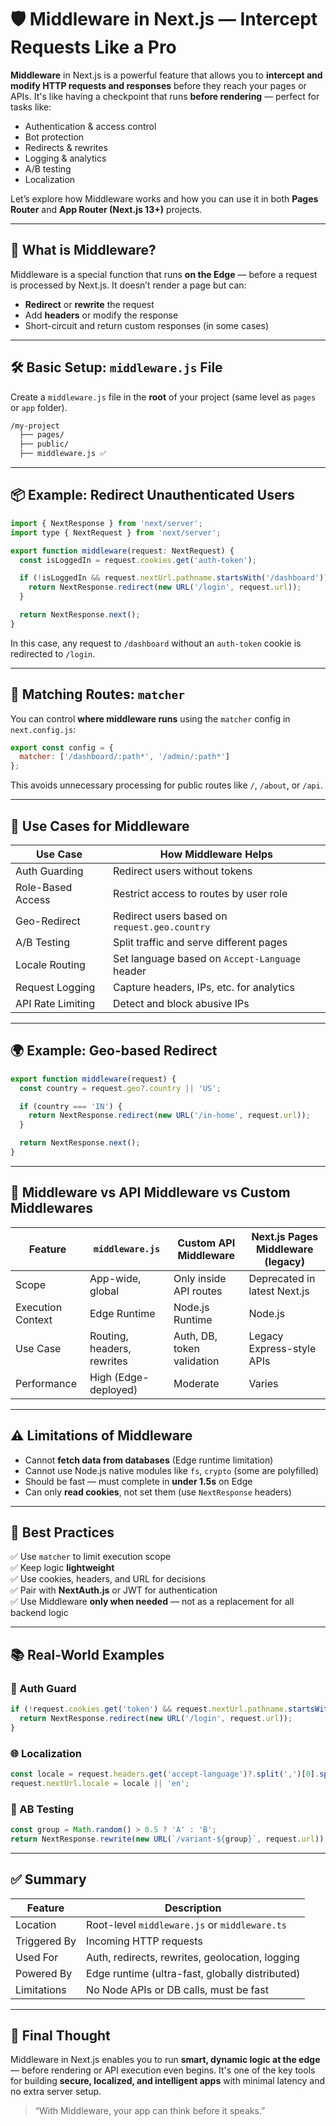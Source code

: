 
# 🛡 Middleware in Next.js — Intercept Requests Like a Pro

**Middleware** in Next.js is a powerful feature that allows you to **intercept and modify HTTP requests and responses** before they reach your pages or APIs. It's like having a checkpoint that runs **before rendering** — perfect for tasks like:

- Authentication & access control  
- Bot protection  
- Redirects & rewrites  
- Logging & analytics  
- A/B testing  
- Localization

Let’s explore how Middleware works and how you can use it in both **Pages Router** and **App Router (Next.js 13+)** projects.

---

## 🧠 What is Middleware?

Middleware is a special function that runs **on the Edge** — before a request is processed by Next.js. It doesn’t render a page but can:

- **Redirect** or **rewrite** the request
- Add **headers** or modify the response
- Short-circuit and return custom responses (in some cases)

---

## 🛠 Basic Setup: `middleware.js` File

Create a `middleware.js` file in the **root** of your project (same level as `pages` or `app` folder).

```bash
/my-project
  ├── pages/
  ├── public/
  ├── middleware.js ✅
```

---

## 📦 Example: Redirect Unauthenticated Users

```js
import { NextResponse } from 'next/server';
import type { NextRequest } from 'next/server';

export function middleware(request: NextRequest) {
  const isLoggedIn = request.cookies.get('auth-token');

  if (!isLoggedIn && request.nextUrl.pathname.startsWith('/dashboard')) {
    return NextResponse.redirect(new URL('/login', request.url));
  }

  return NextResponse.next();
}
```

In this case, any request to `/dashboard` without an `auth-token` cookie is redirected to `/login`.

---

## 🎯 Matching Routes: `matcher`

You can control **where middleware runs** using the `matcher` config in `next.config.js`:

```js
export const config = {
  matcher: ['/dashboard/:path*', '/admin/:path*']
};
```

This avoids unnecessary processing for public routes like `/`, `/about`, or `/api`.

---

## 🔗 Use Cases for Middleware

| Use Case                  | How Middleware Helps                             |
|---------------------------|--------------------------------------------------|
| Auth Guarding             | Redirect users without tokens                    |
| Role-Based Access         | Restrict access to routes by user role           |
| Geo-Redirect              | Redirect users based on `request.geo.country`    |
| A/B Testing               | Split traffic and serve different pages          |
| Locale Routing            | Set language based on `Accept-Language` header   |
| Request Logging           | Capture headers, IPs, etc. for analytics         |
| API Rate Limiting         | Detect and block abusive IPs                     |

---

## 🌍 Example: Geo-based Redirect

```js
export function middleware(request) {
  const country = request.geo?.country || 'US';

  if (country === 'IN') {
    return NextResponse.redirect(new URL('/in-home', request.url));
  }

  return NextResponse.next();
}
```

---

## 🧪 Middleware vs API Middleware vs Custom Middlewares

| Feature                   | `middleware.js`            | Custom API Middleware           | Next.js Pages Middleware (legacy) |
|---------------------------|-----------------------------|----------------------------------|-------------------------------|
| Scope                     | App-wide, global            | Only inside API routes           | Deprecated in latest Next.js |
| Execution Context         | Edge Runtime                | Node.js Runtime                  | Node.js                      |
| Use Case                  | Routing, headers, rewrites  | Auth, DB, token validation       | Legacy Express-style APIs    |
| Performance               | High (Edge-deployed)        | Moderate                         | Varies                       |

---

## ⚠️ Limitations of Middleware

- Cannot **fetch data from databases** (Edge runtime limitation)  
- Cannot use Node.js native modules like `fs`, `crypto` (some are polyfilled)  
- Should be fast — must complete in **under 1.5s** on Edge  
- Can only **read cookies**, not set them (use `NextResponse` headers)

---

## 🧠 Best Practices

✅ Use `matcher` to limit execution scope  
✅ Keep logic **lightweight**  
✅ Use cookies, headers, and URL for decisions  
✅ Pair with **NextAuth.js** or JWT for authentication  
✅ Use Middleware **only when needed** — not as a replacement for all backend logic

---

## 📚 Real-World Examples

### 🔐 Auth Guard
```js
if (!request.cookies.get('token') && request.nextUrl.pathname.startsWith('/admin')) {
  return NextResponse.redirect(new URL('/login', request.url));
}
```

### 🌐 Localization
```js
const locale = request.headers.get('accept-language')?.split(',')[0].split('-')[0];
request.nextUrl.locale = locale || 'en';
```

### 🧪 AB Testing
```js
const group = Math.random() > 0.5 ? 'A' : 'B';
return NextResponse.rewrite(new URL(`/variant-${group}`, request.url));
```

---

## ✅ Summary

| Feature               | Description                                         |
|------------------------|-----------------------------------------------------|
| Location               | Root-level `middleware.js` or `middleware.ts`       |
| Triggered By           | Incoming HTTP requests                              |
| Used For               | Auth, redirects, rewrites, geolocation, logging     |
| Powered By             | Edge runtime (ultra-fast, globally distributed)     |
| Limitations            | No Node APIs or DB calls, must be fast              |

---

## 🧾 Final Thought

Middleware in Next.js enables you to run **smart, dynamic logic at the edge** — before rendering or API execution even begins. It's one of the key tools for building **secure, localized, and intelligent apps** with minimal latency and no extra server setup.

> “With Middleware, your app can think before it speaks.”

